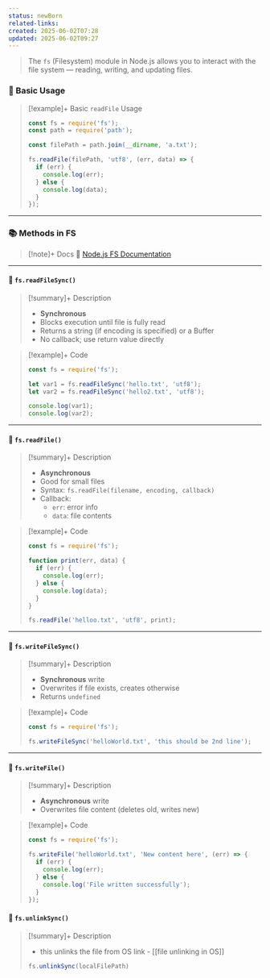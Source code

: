 ```yaml
---
status: newBorn
related-links: 
created: 2025-06-02T07:28
updated: 2025-06-02T09:27
---
```


> The `fs` (Filesystem) module in Node.js allows you to interact with the file system — reading, writing, and updating files.


### 📘 Basic Usage

> [!example]+ Basic `readFile` Usage
> ```js
> const fs = require('fs');
> const path = require('path');
>
> const filePath = path.join(__dirname, 'a.txt');
>
> fs.readFile(filePath, 'utf8', (err, data) => {
>   if (err) {
>     console.log(err);
>   } else {
>     console.log(data);
>   }
> });
> ```

---

### 📚 Methods in FS

> [!note]+ Docs
> 📄 [Node.js FS Documentation](https://nodejs.org/dist/v6.17.1/docs/api/fs.html#fs_fs_readfilesync_file_options)

---

#### 🔹 `fs.readFileSync()`

> [!summary]+ Description
> - **Synchronous**
> - Blocks execution until file is fully read
> - Returns a string (if encoding is specified) or a Buffer
> - No callback; use return value directly

> [!example]+ Code
> ```js
> const fs = require('fs');
>
> let var1 = fs.readFileSync('hello.txt', 'utf8');
> let var2 = fs.readFileSync('hello2.txt', 'utf8');
>
> console.log(var1);
> console.log(var2);
> ```

---

#### 🔹 `fs.readFile()`

> [!summary]+ Description
> - **Asynchronous**
> - Good for small files
> - Syntax: `fs.readFile(filename, encoding, callback)`
> - Callback:
>   - `err`: error info
>   - `data`: file contents

> [!example]+ Code
> ```js
> const fs = require('fs');
>
> function print(err, data) {
>   if (err) {
>     console.log(err);
>   } else {
>     console.log(data);
>   }
> }
>
> fs.readFile('helloo.txt', 'utf8', print);
> ```

---

#### 🔹 `fs.writeFileSync()`

> [!summary]+ Description
> - **Synchronous** write
> - Overwrites if file exists, creates otherwise
> - Returns `undefined`

> [!example]+ Code
> ```js
> const fs = require('fs');
>
> fs.writeFileSync('helloWorld.txt', 'this should be 2nd line');
> ```

---

#### 🔹 `fs.writeFile()`

> [!summary]+ Description
> - **Asynchronous** write
> - Overwrites file content (deletes old, writes new)

> [!example]+ Code
> ```js
> const fs = require('fs');
>
> fs.writeFile('helloWorld.txt', 'New content here', (err) => {
>   if (err) {
>     console.log(err);
>   } else {
>     console.log('File written successfully');
>   }
> });
> ```

#### 🔹 `fs.unlinkSync()`

> [!summary]+ Description
> - this unlinks the file from OS link - [[file unlinking in OS]]
> ```js
> fs.unlinkSync(localFilePath)
>```

